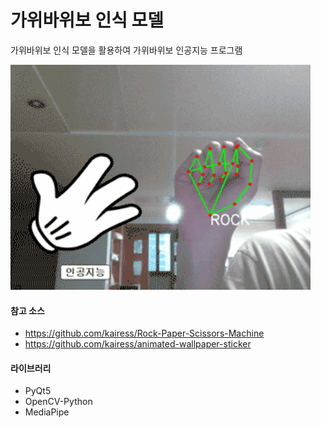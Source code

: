 # 가위바위보 인식 모델

가위바위보 인식 모델을 활용하여 가위바위보 인공지능 프로그램

<img src="./result.gif" style="zoom:150%;" />



#### 참고 소스

- https://github.com/kairess/Rock-Paper-Scissors-Machine
- https://github.com/kairess/animated-wallpaper-sticker



#### 라이브러리

- PyQt5
- OpenCV-Python
- MediaPipe

